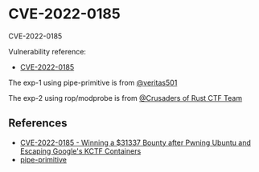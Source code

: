 # CVE-2022-0185

CVE-2022-0185

Vulnerability reference:
 * [CVE-2022-0185](https://cve.mitre.org/cgi-bin/cvename.cgi?name=CVE-2022-0185)  

The exp-1 using pipe-primitive is from [@veritas501](https://github.com/veritas501/CVE-2022-0185-PipeVersion)

The exp-2 using rop/modprobe is from [@Crusaders of Rust CTF Team](https://github.com/Crusaders-of-Rust/CVE-2022-0185)

## References
+ [CVE-2022-0185 - Winning a $31337 Bounty after Pwning Ubuntu and Escaping Google's KCTF Containers](https://www.willsroot.io/2022/01/cve-2022-0185.html)
+ [pipe-primitive](https://github.com/veritas501/pipe-primitive)